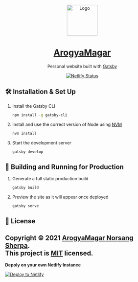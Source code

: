 <p align="center">
 <img alt="Logo" src="https://raw.githubusercontent.com/arogyamagar/portfolio/main/static/favicon.ico" width="100" />

 <a href="https://arogyamagar.netlify.app/">
	<h1 align="center" >ArogyaMagar</h1>
  </a>
</p>

<p align="center">
  Personal website
  built with <a href="https://www.gatsbyjs.org/" target="_blank">Gatsby</a>

</p>
<div align="center">

  [![Netlify Status](https://api.netlify.com/api/v1/badges/179712b6-9ccb-4b4a-94fa-1a6e940db1e9/deploy-status)](https://app.netlify.com/sites/arogyamagar/deploys)

</div>


## 🛠 Installation & Set Up

1. Install the Gatsby CLI

   ```sh
   npm install -g gatsby-cli
   ```

2. Install and use the correct version of Node using [NVM](https://github.com/nvm-sh/nvm)

   ```sh
   nvm install

3. Start the development server

   ```sh
   gatsby develop
   ```

## 🚀 Building and Running for Production

1. Generate a full static production build

   ```sh
   gatsby build
   ```

1. Preview the site as it will appear once deployed

   ```sh
   gatsby serve
   ```

## 📝 License

Copyright © 2021 [ArogyaMagar Norsang Sherpa](https://github.com/arogyamagar).<br />
This project is [MIT](https://github.com/arogyamagar/pembasherpa/blob/main/LICENSE) licensed.
---

**Depoly on your own Netlify Instance**

[![Deploy to Netlify](https://www.netlify.com/img/deploy/button.svg)](https://app.netlify.com/start/deploy?repository=https://github.com/adarshaacharya/adarshaacharya.com.np)